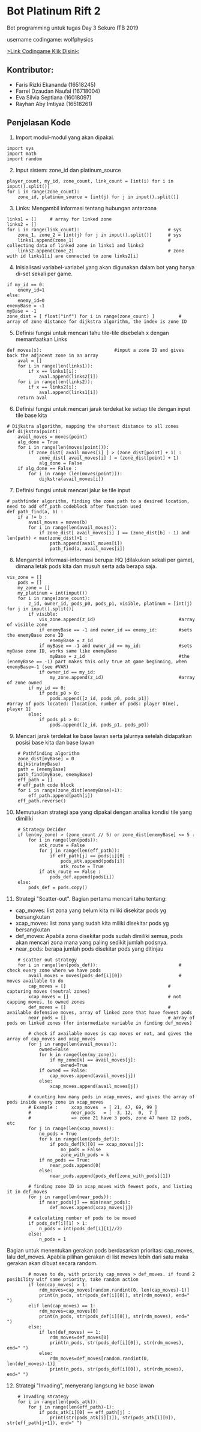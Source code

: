 # Bot Platinum Rift 2

Bot programming untuk tugas Day 3 Sekuro ITB 2019

username codingame: wolfphysics

[>Link Codingame Klik Disini<](https://www.codingame.com/ide/puzzle/platinum-rift-episode-2)

## Kontributor: 
* Faris Rizki Ekananda (16518245)
* Farrel Dzaudan Naufal (16718004)
* Eva Silvia Septiana (16018097)
* Rayhan Aby Imtiyaz (16518261)

## Penjelasan Kode
1. Import modul-modul yang akan dipakai.
```
import sys
import math
import random
```
2. Input sistem: zone_id dan platinum_source
```
player_count, my_id, zone_count, link_count = [int(i) for i in input().split()]
for i in range(zone_count):
	zone_id, platinum_source = [int(j) for j in input().split()]
```
3. Links: Mengambil informasi tentang hubungan antarzona
```
links1 = []		# array for linked zone
links2 = []
for i in range(link_count):									# sys
	zone_1, zone_2 = [int(j) for j in input().split()]		# sys
	links1.append(zone_1)									# collecting data of linked zone in links1 and links2
	links2.append(zone_2)									# zone with id links1[i] are connected to zone links2[i]
```
4. Inisialisasi variabel-variabel yang akan digunakan dalam bot yang hanya di-set sekali per game.
```
if my_id == 0:
	enemy_id=1
else:
	enemy_id=0
enemyBase = -1
myBase = -1
zone_dist = [ float("inf") for i in range(zone_count) ]			# array of zone distance for dijkstra algorithm, the index is zone ID
```
5. Definisi fungsi untuk mencari tahu tile-tile disebelah x dengan memanfaatkan Links
```
def moves(x):							#input a zone ID and gives back the adjacent zone in an array
	aval = []
	for i in range(len(links1)):
		if x == links1[i]:
			aval.append(links2[i])
	for i in range(len(links2)):
		if x == links2[i]:
			aval.append(links1[i])
	return aval
```
6. Definisi fungsi untuk mencari jarak terdekat ke setiap tile dengan input tile base kita
```
# Dijkstra algorithm, mapping the shortest distance to all zones
def dijkstra(point):	
	avail_moves = moves(point)
	alg_done = True
	for i in range(len(moves(point))):
		if zone_dist[ avail_moves[i] ] > (zone_dist[point] + 1) :
			zone_dist[ avail_moves[i] ] = (zone_dist[point] + 1)
			alg_done = False
	if alg_done == False :
		for i in range (len(moves(point))):
			dijkstra(avail_moves[i])
```
7. Definisi fungsi untuk mencari jalur ke tile input
```
# pathfinder algorithm, finding the zone path to a desired location, need to add eff_path codeblock after function used
def path_find(a, b) :
	if a != b :
		avail_moves = moves(b)
		for i in range(len(avail_moves)):
			if zone_dist[ avail_moves[i] ] == (zone_dist[b] - 1) and len(path) < max(zone_dist)+1 :
				path.append(avail_moves[i])
				path_find(a, avail_moves[i])
```
8. Mengambil informasi-informasi berupa: HQ (dilakukan sekali per game), dimana letak pods kita dan musuh serta ada berapa saja.
```
vis_zone = []
	pods = []
	my_zone = []
	my_platinum = int(input())
	for i in range(zone_count):
		z_id, owner_id, pods_p0, pods_p1, visible, platinum = [int(j) for j in input().split()]
		if visible:
			vis_zone.append(z_id)								#array of visible zone
			if enemyBase == -1 and owner_id == enemy_id:		#sets the enemyBase zone ID
				enemyBase = z_id	
			if myBase == -1 and owner_id == my_id:				#sets myBase zone ID, works same like enemyBase
				myBase = z_id									#the (enemyBase == -1) part makes this only true at game beginning, when enemyBase=-1 (see #VAR)
			if owner_id == my_id:
				my_zone.append(z_id)							#array of zone owned
		if my_id == 0:
			if pods_p0 > 0:
				pods.append([z_id, pods_p0, pods_p1])				#array of pods located: [location, number of pods: player 0(me), player 1]
		else:
			if pods_p1 > 0:
				pods.append([z_id, pods_p1, pods_p0])
```
9. Mencari jarak terdekat ke base lawan serta jalurnya setelah didapatkan posisi base kita dan base lawan
```
	# Pathfinding algorithm
	zone_dist[myBase] = 0
	dijkstra(myBase)
	path = [enemyBase]
	path_find(myBase, enemyBase)
	eff_path = []
	# eff_path code block
	for i in range(zone_dist[enemyBase]+1):
		eff_path.append(path[i])
	eff_path.reverse()
```
10. Memutuskan strategi apa yang dipakai dengan analisa kondisi tile yang dimiliki
```
	# Strategy Decider
	if len(my_zone) > (zone_count // 5) or zone_dist[enemyBase] <= 5 :
		for i in range(len(pods)):
			atk_route = False
			for j in range(len(eff_path)):
				if eff_path[j] == pods[i][0] :
					pods_atk.append(pods[i])
					atk_route = True
			if atk_route == False :
				pods_def.append(pods[i])
	else:
		pods_def = pods.copy()
```
11. Strategi "Scatter-out". Bagian pertama mencari tahu tentang:
* cap_moves: list zona yang belum kita miliki disekitar pods yg bersangkutan
* xcap_moves: list zona yang sudah kita miliki disekitar pods yg bersangkutan
* def_moves: Apabila zona disekitar pods sudah dimiliki semua, pods akan mencari zona mana yang paling sedikit jumlah podsnya.
* near_pods: berapa jumlah pods disekitar pods yang ditinjau
```
	# scatter out strategy
	for i in range(len(pods_def)):								# check every zone where we have pods
		avail_moves = moves(pods_def[i][0])						# moves available to do
		cap_moves = []										# capturing moves (neutral zones)
		xcap_moves = []										# not capping moves, to owned zones
		def_moves = []										# available defensive moves, array of linked zone that have fewest pods
		near_pods = []										# array of pods on linked zones (for intermediate variable in finding def_moves)
		
		# check if available moves is cap moves or not, and gives the array of cap_moves and xcap_moves
		for j in range(len(avail_moves)):
			owned=False
			for k in range(len(my_zone)):
				if my_zone[k] == avail_moves[j]:
					owned=True
			if owned == False:
				cap_moves.append(avail_moves[j])
			else:
				xcap_moves.append(avail_moves[j])
		
		# counting how many pods in xcap_moves, and gives the array of pods inside every zone in xcap_moves
		# Example :		xcap_moves	= [ 21, 47, 69, 99 ]
		# 				near_pods	= [  3, 12,  0,  7 ]
		# 				=> zone 21 have 3 pods, zone 47 have 12 pods, etc
		for j in range(len(xcap_moves)):
			no_pods = True
			for k in range(len(pods_def)):
				if pods_def[k][0] == xcap_moves[j]:
					no_pods = False
					zone_with_pods = k
			if no_pods == True:
				near_pods.append(0)
			else:
				near_pods.append(pods_def[zone_with_pods][1])
		
		# finding zone ID in xcap_moves with fewest pods, and listing it in def_moves
		for j in range(len(near_pods)):
			if near_pods[j] == min(near_pods):
				def_moves.append(xcap_moves[j])

		# calculating number of pods to be moved
		if pods_def[i][1] > 1:
			n_pods = int(pods_def[i][1]//2)
		else:
			n_pods = 1
```
Bagian untuk menentukan gerakan pods berdasarkan prioritas: cap_moves, lalu def_moves. Apabila pilihan gerakan di list moves lebih dari satu maka gerakan akan dibuat secara random.
```
		# moves to do, with priority cap_moves > def_moves. if found 2 posibility witf same priority, take random action
		if len(cap_moves) > 1:
			rdm_moves=cap_moves[random.randint(0, len(cap_moves)-1)]
			print(n_pods, str(pods_def[i][0]), str(rdm_moves), end=" ")
		elif len(cap_moves) == 1:
			rdm_moves=cap_moves[0]
			print(n_pods, str(pods_def[i][0]), str(rdm_moves), end=" ")
		else:
			if len(def_moves) == 1:
				rdm_moves=def_moves[0]
				print(n_pods, str(pods_def[i][0]), str(rdm_moves), end=" ")
			else:
				rdm_moves=def_moves[random.randint(0, len(def_moves)-1)]
				print(n_pods, str(pods_def[i][0]), str(rdm_moves), end=" ")
```
12. Strategi "Invading", menyerang langsung ke base lawan
```
	# Invading strategy
	for i in range(len(pods_atk)):
		for j in range(len(eff_path)-1):
			if pods_atk[i][0] == eff_path[j] :
				print(str(pods_atk[i][1]), str(pods_atk[i][0]), str(eff_path[j+1]), end=" ")
```

